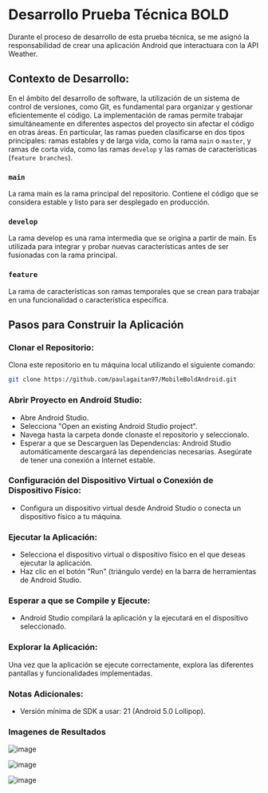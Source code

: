 # Desarrollo Prueba Técnica **BOLD**

Durante el proceso de desarrollo de esta prueba técnica, se me asignó la responsabilidad de crear una aplicación Android que interactuara con la API Weather.

## Contexto de Desarrollo:

En el ámbito del desarrollo de software, la utilización de un sistema de control de versiones, como Git, es fundamental para organizar y gestionar eficientemente el código. La implementación de ramas permite trabajar simultáneamente en diferentes aspectos del proyecto sin afectar el código en otras áreas. En particular, las ramas pueden clasificarse en dos tipos principales: ramas estables y de larga vida, como la rama `main` o `master`, y ramas de corta vida, como las ramas `develop` y las ramas de características (`feature branches`).

### `main`
La rama main es la rama principal del repositorio. Contiene el código que se considera estable y listo para ser desplegado en producción.

### `develop`
La rama develop es una rama intermedia que se origina a partir de main. Es utilizada para integrar y probar nuevas características antes de ser fusionadas con la rama principal.

### `feature`
La rama de características son ramas temporales que se crean para trabajar en una funcionalidad o característica específica.

## Pasos para Construir la Aplicación ##

### Clonar el Repositorio:

Clona este repositorio en tu máquina local utilizando el siguiente comando:

```bash
git clone https://github.com/paulagaitan97/MobileBoldAndroid.git
```

### Abrir Proyecto en Android Studio:
* Abre Android Studio.
* Selecciona "Open an existing Android Studio project".
* Navega hasta la carpeta donde clonaste el repositorio y seleccionalo.
* Esperar a que se Descarguen las Dependencias:
Android Studio automáticamente descargará las dependencias necesarias. Asegúrate de tener una conexión a Internet estable.

###  Configuración del Dispositivo Virtual o Conexión de Dispositivo Físico:
* Configura un dispositivo virtual desde Android Studio o conecta un dispositivo físico a tu máquina.

### Ejecutar la Aplicación:
* Selecciona el dispositivo virtual o dispositivo físico en el que deseas ejecutar la aplicación.
* Haz clic en el botón "Run" (triángulo verde) en la barra de herramientas de Android Studio.

### Esperar a que se Compile y Ejecute:
* Android Studio compilará la aplicación y la ejecutará en el dispositivo seleccionado.

### Explorar la Aplicación:
Una vez que la aplicación se ejecute correctamente, explora las diferentes pantallas y funcionalidades implementadas.

### Notas Adicionales:
- Versión mínima de SDK a usar: 21 (Android 5.0 Lollipop).

### Imagenes de Resultados

![image](https://github.com/paulagaitan97/MobileBoldAndroid/assets/23261158/c47cbe49-86f4-486e-9a96-0f85317560ab)

![image](https://github.com/paulagaitan97/MobileBoldAndroid/assets/23261158/0b0807be-1a4a-48d9-8442-37ef44d6a599)

![image](https://github.com/paulagaitan97/MobileBoldAndroid/assets/23261158/6739fc44-40e5-4c6f-a8fd-392cfb6eb864)

